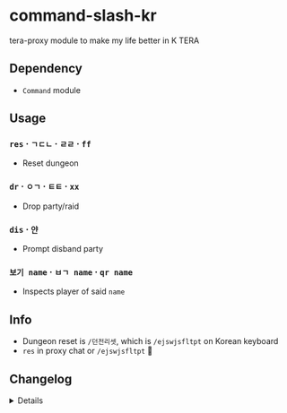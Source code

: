 # command-slash-kr
tera-proxy module to make my life better in K TERA

## Dependency
- `Command` module

## Usage
### `res` · `ㄱㄷㄴ` · `ㄹㄹ` · `ff`
- Reset dungeon
### `dr` · `ㅇㄱ` · `ㅌㅌ` · `xx`
- Drop party/raid
### `dis` · `얀`
- Prompt disband party
### `보기 name` · `ㅂㄱ name` · `qr name`
- Inspects player of said `name`

## Info
- Dungeon reset is `/던전리셋`, which is `/ejswjsfltpt` on Korean keyboard
- `res` in proxy chat or `/ejswjsfltpt` :thinking:

## Changelog
<details>

    1.14
    - Updated name
    - Added short inspect command
    1.13
    - Updated code aesthetics
    1.12
    - Updated code
    - Added string function
    1.11
    - Updated code aesthetics
    1.10
    - Updated code aesthetics
    1.00
    - Initial commit

</details>
